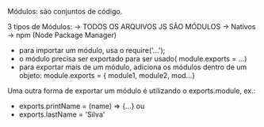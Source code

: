 Módulos: são conjuntos de código.

3 tipos de Módulos:
-> TODOS OS ARQUIVOS JS SÃO MÓDULOS
-> Nativos
-> npm (Node Package Manager)

- para importar um módulo, usa o require('...');
- o módulo precisa ser exportado para ser usado( module.exports = ...)
- para exportar mais de um módulo, adiciona os módulos dentro de um objeto:
  module.exports = { module1, module2, mod...}

Uma outra forma de exportar um módulo é utilizando o exports.module, ex.:

- exports.printName = (name) => {...}
  ou
- exports.lastName = 'Silva'
